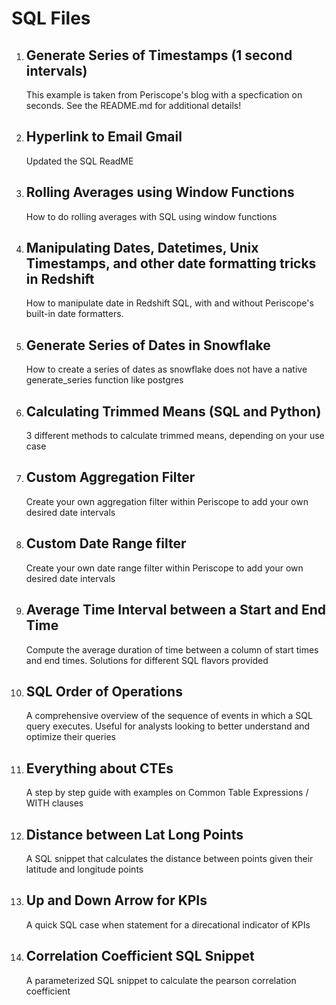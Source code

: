 
# SQL Files


1. ## Generate Series of Timestamps (1 second intervals)
    This example is taken from Periscope's blog with a specfication on seconds.  See the README.md for additional details!

2. ## Hyperlink to Email Gmail
    Updated the SQL ReadME

3. ## Rolling Averages using Window Functions
    How to do rolling averages with SQL using window functions 

4. ## Manipulating Dates, Datetimes, Unix Timestamps, and other date formatting tricks in Redshift
	How to manipulate date in Redshift SQL, with and without Periscope's built-in date formatters.

5. ## Generate Series of Dates in Snowflake
	How to create a series of dates as snowflake does not have a native generate_series function like postgres

6. ## Calculating Trimmed Means (SQL and Python)
	3 different methods to calculate trimmed means, depending on your use case

7. ## Custom Aggregation Filter
	Create your own aggregation filter within Periscope to add your own desired date intervals

8. ## Custom Date Range filter
	Create your own date range filter within Periscope to add your own desired date intervals
	
9. ## Average Time Interval between a Start and End Time
	Compute the average duration of time between a column of start times and end times. Solutions for different SQL flavors provided
	
10. ## SQL Order of Operations
	A comprehensive overview of the sequence of events in which a SQL query executes. Useful for analysts looking to better understand and optimize their queries
	
11. ## Everything about CTEs
	A step by step guide with examples on Common Table Expressions / WITH clauses
	
12. ## Distance between Lat Long Points
	A SQL snippet that calculates the distance between points given their latitude and longitude points

13. ## Up and Down Arrow for KPIs
	A quick SQL case when statement for a direcational indicator of KPIs
	
14. ## Correlation Coefficient SQL Snippet
	A parameterized SQL snippet to calculate the pearson correlation coefficient
